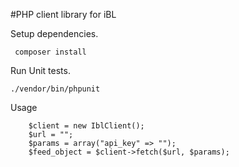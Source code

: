 #PHP client library for iBL

Setup dependencies.

     composer install
     
Run Unit tests.

    ./vendor/bin/phpunit
    
Usage

        $client = new IblClient();
        $url = "";
        $params = array("api_key" => "");
        $feed_object = $client->fetch($url, $params);
  
